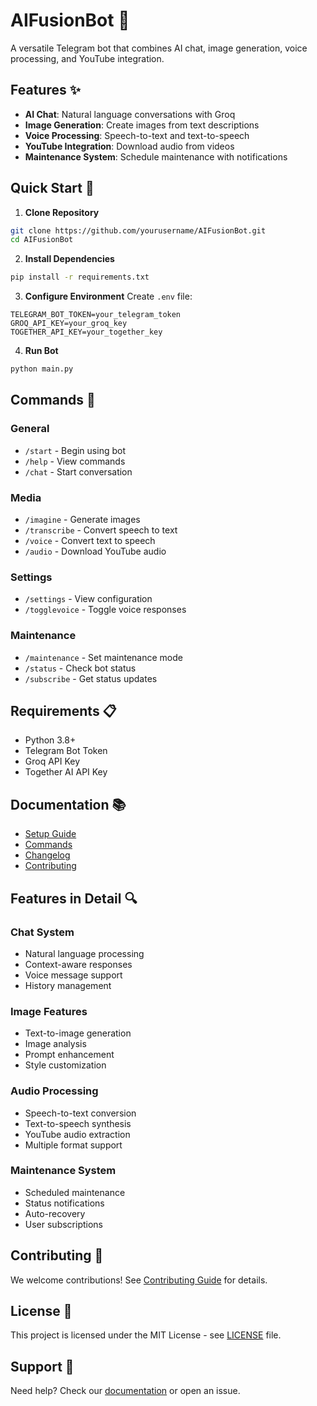 # AIFusionBot 🤖

A versatile Telegram bot that combines AI chat, image generation, voice processing, and YouTube integration.

## Features ✨

- **AI Chat**: Natural language conversations with Groq
- **Image Generation**: Create images from text descriptions
- **Voice Processing**: Speech-to-text and text-to-speech
- **YouTube Integration**: Download audio from videos
- **Maintenance System**: Schedule maintenance with notifications

## Quick Start 🚀

1. **Clone Repository**
```bash
git clone https://github.com/yourusername/AIFusionBot.git
cd AIFusionBot
```

2. **Install Dependencies**
```bash
pip install -r requirements.txt
```

3. **Configure Environment**
Create `.env` file:
```env
TELEGRAM_BOT_TOKEN=your_telegram_token
GROQ_API_KEY=your_groq_key
TOGETHER_API_KEY=your_together_key
```

4. **Run Bot**
```bash
python main.py
```

## Commands 📝

### General
- `/start` - Begin using bot
- `/help` - View commands
- `/chat` - Start conversation

### Media
- `/imagine` - Generate images
- `/transcribe` - Convert speech to text
- `/voice` - Convert text to speech
- `/audio` - Download YouTube audio

### Settings
- `/settings` - View configuration
- `/togglevoice` - Toggle voice responses

### Maintenance
- `/maintenance` - Set maintenance mode
- `/status` - Check bot status
- `/subscribe` - Get status updates

## Requirements 📋

- Python 3.8+
- Telegram Bot Token
- Groq API Key
- Together AI API Key

## Documentation 📚

- [Setup Guide](docs/setup.md)
- [Commands](docs/commands.md)
- [Changelog](docs/changelog.md)
- [Contributing](CONTRIBUTING.md)

## Features in Detail 🔍

### Chat System
- Natural language processing
- Context-aware responses
- Voice message support
- History management

### Image Features
- Text-to-image generation
- Image analysis
- Prompt enhancement
- Style customization

### Audio Processing
- Speech-to-text conversion
- Text-to-speech synthesis
- YouTube audio extraction
- Multiple format support

### Maintenance System
- Scheduled maintenance
- Status notifications
- Auto-recovery
- User subscriptions

## Contributing 🤝

We welcome contributions! See [Contributing Guide](CONTRIBUTING.md) for details.

## License 📄

This project is licensed under the MIT License - see [LICENSE](LICENSE) file.

## Support 💬

Need help? Check our [documentation](docs/index.md) or open an issue.
